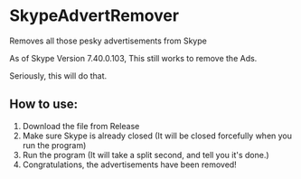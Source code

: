 # SkypeAdvertRemover
Removes all those pesky advertisements from Skype

As of Skype Version 7.40.0.103, This still works to remove the Ads.

Seriously, this will do that.

## How to use:  
1) Download the file from Release  
2) Make sure Skype is already closed (It will be closed forcefully when you run the program)  
3) Run the program (It will take a split second, and tell you it's done.)  
4) Congratulations, the advertisements have been removed! 
